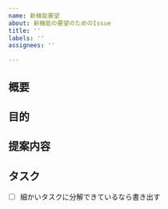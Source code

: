 ```yaml
---
name: 新機能要望
about: 新機能の要望のためのIssue
title: ''
labels: ''
assignees: ''

---
```


## 概要

## 目的

## 提案内容

## タスク

- [ ] 細かいタスクに分解できているなら書き出す
